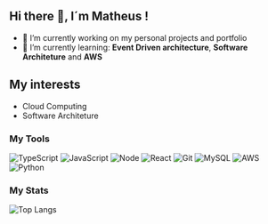## Hi there 👋,  I´m Matheus !


- 🔭 I’m currently working on my personal projects and portfolio 
- 🌱 I’m currently learning: **Event Driven architecture**, **Software Architeture** and **AWS**

## My interests

- Cloud Computing
- Software Architeture

### My Tools
![TypeScript](https://img.shields.io/badge/TypeScript-007ACC?style=for-the-badge&logo=typescript&logoColor=white)
![JavaScript](https://img.shields.io/badge/JavaScript-F7DF1E?style=for-the-badge&logo=javascript&logoColor=black)
![Node](https://img.shields.io/badge/Node.js-43853D?style=for-the-badge&logo=node.js&logoColor=white)
![React](https://img.shields.io/badge/React-20232A?style=for-the-badge&logo=react&logoColor=61DAFB)
![Git](https://img.shields.io/badge/Git-E34F26?style=for-the-badge&logo=git&logoColor=white)
![MySQL](https://img.shields.io/badge/MySQL-00000F?style=for-the-badge&logo=mysql&logoColor=white)
![AWS](https://img.shields.io/badge/Amazon_AWS-232F3E?style=for-the-badge&logo=amazon-aws&logoColor=white)
![Python](https://img.shields.io/badge/Python-3776AB?style=for-the-badge&logo=python&logoColor=white)

### My Stats
![Top Langs](https://github-readme-stats.vercel.app/api/top-langs/?username=mattd-silva22&theme=tokyonight&hide=jupyter%20notebook,HTML,css,scss)

